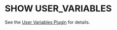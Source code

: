 # SHOW USER_VARIABLES

See the [User Variables Plugin](../../../../plugins/other-plugins/user-variables-plugin.md) for details.